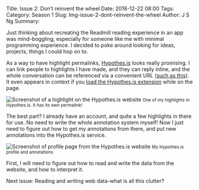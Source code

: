 Title: Issue 2: Don’t reinvent the wheel
Date: 2018-12-22 08:00
Tags: 
Category: Season 1
Slug: lmg-issue-2-dont-reinvent-the-wheel
Author: J S Ng
Summary: 

Just thinking about recreating the Readmill reading experience in an app was mind-boggling, especially for someone like me with minimal programming experience. I decided to poke around looking for ideas, projects, things I could hop on to.

As a way to have highlight permalinks, [Hypothes.is](https://hypothes.is/about) looks really promising. I can link people to highlights I have made, and they can reply inline, and the whole conversation can be referenced via a convenient URL ([such as this](https://hypothes.is/a/8jaysPv0QFuycAmGgdqTgQ)). It even appears in context if you [load the Hypothes.is extension](https://web.hypothes.is/start/) while on the page.

![Screenshot of a highlight on the Hypothes.is website]({attach}issue002_01.png)
<small>One of my highlights in Hypothes.is. It has its own permalink!</small>

The best part? I already have an account, and quite a few highlights in there for use. No need to write the whole annotation system myself! Now I just need to figure out how to get my annotations from there, and put new annotations into the Hypothes.is service.

![Screenshot of profile page from the Hypothes.is website]({attach}issue002_02.png)
<small>My Hypothes.is profile and annotations</small>

First, I will need to figure out how to read and write the data from the website, and how to interpret it.

Next issue: Reading and writing web data-what is all this clutter?
